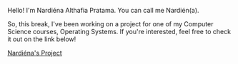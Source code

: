 Hello! I'm Nardiéna Althafia Pratama. You can call me Nardién(a).

So, this break, I've been working on a project for one of my Computer Science courses,
Operating Systems. If you're interested, feel free to check it out on the link below!

[Nardiéna's Project](https://nardienapratama.github.io/extra182/)
